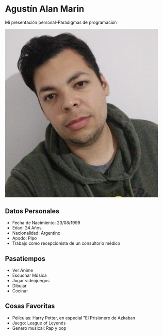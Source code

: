 # Agustín Alan Marin
Mi presentación personal-Paradigmas de programación

![Este soy yo](Foto.jpg)

## Datos Personales

* Fecha de Nacimiento: 23/08/1999
* Edad: 24 Años
* Nacionalidad: Argentino 
* Apodo: Pipo
* Trabajo como recepcionista de un consultorio médico

## Pasatiempos
* Ver Anime
* Escuchar Música
* Jugar videojuegos
* Dibujar
* Cocinar

## Cosas Favoritas
* Películas: Harry Potter, en especial "El Prisionero de Azkaban
* Juego: League of Leyends
* Genero musical: Rap y pop
